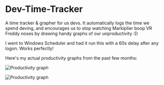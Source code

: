 # Dev-Time-Tracker
A time tracker &amp; grapher for us devs. It automatically logs the time we spend deving, and encourages us to stop watching Markiplier boop VR Freddy noses by drawing handy graphs of our unproductivity :D

I went to Windows Scheduler and had it run this with a 60s delay after any logon. Works perfectly!

Here's my actual productivity graphs from the past few months:

![Productivity graph](https://i.imgur.com/XLTSLCe.png)

![Productivity graph](https://i.imgur.com/IYdnov2.png)
